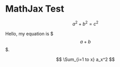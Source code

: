
# MathJax Test

$$ a^2 + b^2 = c^2 $$

Hello, my equation is $$$ a+b $$$.

$$ \Sum_{i=1 to x} a_x^2 $$